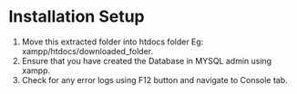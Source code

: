 # Installation Setup

1. Move this extracted folder into htdocs folder Eg: xampp/htdocs/downloaded_folder.
2. Ensure that you have created the Database in MYSQL admin using xampp.
3. Check for any error logs using F12 button and navigate to Console tab.

